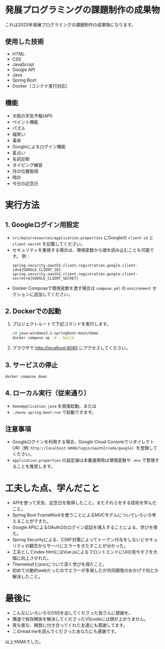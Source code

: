 # 発展プログラミングの課題制作の成果物  
これは2025年発展プログラミングの課題制作の成果物になります。  

## 使用した技術  
- HTML
- CSS
- JavaScript
- Google API
- Java
- Spring Boot
- Docker（コンテナ実行対応）

## 機能  
- 大阪の天気予報(API)
- ペイント機能
- パズル
- 福笑い
- 電卓
- Googleによるログイン機能
- 星占い
- 名前診断
- タイピング練習
- 月の位置取得
- 時計
- 今日の記念日

# 実行方法  

## 1. Googleログイン用設定
- `src/main/resources/application.properties` にGoogleの `client-id` と `client-secret` を記載してください。
- セキュリティを重視する場合は、環境変数から値を読み込むことも可能です。
  例：
  ```properties
  spring.security.oauth2.client.registration.google.client-id=${GOOGLE_CLIENT_ID}
  spring.security.oauth2.client.registration.google.client-secret=${GOOGLE_CLIENT_SECRET}
  ```
- Docker Composeで環境変数を渡す場合は `compose.yml` の `environment` セクションに追加してください。

## 2. Dockerでの起動
1. プロジェクトルートで下記コマンドを実行します。
   ```zsh
   cd java-windows3.1-springboot-main/demo
   docker compose up -d --build
   ```
2. ブラウザで [http://localhost:8080](http://localhost:8080) にアクセスしてください。

## 3. サービスの停止
```zsh
docker compose down
```

## 4. ローカル実行（従来通り）
- `DemoApplication.java` を直接起動、または
- `./mvnw spring-boot:run` で起動できます。

## 注意事項
- Googleログインを利用する場合、Google Cloud ConsoleでリダイレクトURI（例: `http://localhost:8080/login/oauth2/code/google`）を登録してください。
- `application.properties` の設定値は本番運用時は環境変数や `.env` で管理することを推奨します。

# 工夫した点、学んだこと  
- APIを使って天気、記念日を取得したこと。またそれらをする技術を学んだこと。
- Spring Boot FrameWorkを使うことによるMVCモデルについていろいろ考えることができた。
- Google APIによるOAuth2のログイン認証を導入することによる、学びを得た。
- Spring Securityによる、CSRF対策によってトークン付与をしないとセキュリティの観念からサーバにエラーをきたすことが分かった。
- 工夫としてindex.htmlにはVue.jsによるフロントエンドにUIの見やすさを大幅に向上させれた。
- Themeleafとjsonについて深く学びを得たこと。
- 初めての動的webだったのでエラーが多発したが共同開発のおかげで何とか解決したこと。

# 最後に  
- こんなにいろいろなOSSを出してくださった皆さんに感謝を。
- 爆速で依存関係を解決してくださったVScodeには頭が上がりません。
- 夜な夜な、開発に付き合ってくれた友達にも感謝してます。
- このread meを読んでくださったあなたにも感謝です。

以上YAMAでした。
